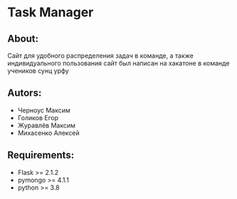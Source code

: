 # Task Manager
## About:
Сайт для удобного распределения задач в команде, а также индивидуального пользования
сайт был написан на хакатоне в команде учеников сунц урфу
## Autors:
- Черноус Максим
- Голиков Егор
- Журавлёв Максим
- Михасенко Алексей

## Requirements:
- Flask >= 2.1.2
- pymongo >= 4.1.1
- python >= 3.8
